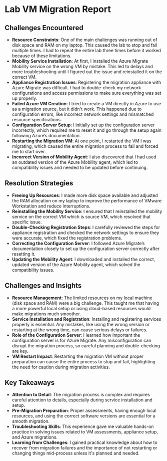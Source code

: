 
# Lab VM Migration Report

## Challenges Encountered
- **Resource Constraints**: One of the main challenges was running out of disk space and RAM on my laptop. This caused the lab to stop and fail multiple times. I had to repeat the entire lab three times before it worked because of these limitations.
- **Mobility Service Installation**: At first, I installed the Azure Migrate Mobility service on the wrong VM by mistake. This led to delays and more troubleshooting until I figured out the issue and reinstalled it on the correct VM.
- **Appliance Registration Issues**: Registering the migration appliance with Azure Migrate was difficult. I had to double-check my network configurations and access permissions to make sure everything was set up properly.
- **Failed Azure VM Creation**: I tried to create a VM directly in Azure to use as a migration source, but it didn't work. This happened due to configuration errors, like incorrect network settings and mismatched resource specifications.
- **Configuration Server Setup**: I initially set up the configuration server incorrectly, which required me to reset it and go through the setup again following Azure’s documentation.
- **Restarting the Migration VM**: At one point, I restarted the VM I was migrating, which caused the entire migration process to fail and forced me to start over.
- **Incorrect Version of Mobility Agent**: I also discovered that I had used an outdated version of the Azure Mobility agent, which led to compatibility issues and needed to be updated before continuing.

## Resolution Strategies
- **Freeing Up Resources**: I made more disk space available and adjusted the RAM allocation on my laptop to improve the performance of VMware Workstation and reduce interruptions.
- **Reinstalling the Mobility Service**: I ensured that I reinstalled the mobility service on the correct VM which is source VM, which resolved that specific issue.
- **Double-Checking Registration Steps**: I carefully reviewed the steps for appliance registration and checked the network settings to ensure they were accurate, which fixed the registration problems.
- **Correcting the Configuration Server**: I followed Azure Migrate’s documentation closely to set up the configuration server correctly after resetting it.
- **Updating the Mobility Agent**: I downloaded and installed the correct, updated version of the Azure Mobility agent, which solved the compatibility issues.

## Challenges and Insights
- **Resource Management**: The limited resources on my local machine (disk space and RAM) were a big challenge. This taught me that having a more powerful local setup or using cloud-based resources would make migrations much smoother.
- **Service Installation and Registration**: Installing and registering services properly is essential. Any mistakes, like using the wrong version or restarting at the wrong time, can cause serious delays or failures.
- **Role of the Configuration Server**: I learned how important the configuration server is for Azure Migrate. Any misconfiguration can disrupt the migration process, so careful planning and double-checking are key.
- **VM Restart Impact**: Restarting the migration VM without proper preparation can cause the entire process to stop and fail, highlighting the need for caution during migration activities.

## Key Takeaways
- **Attention to Detail**: The migration process is complex and requires careful attention to details, especially during service installation and setup.
- **Pre-Migration Preparation**: Proper assessments, having enough local resources, and using the correct software versions are essential for a smooth migration.
- **Troubleshooting Skills**: This experience gave me valuable hands-on practice in solving issues related to VM assessments, appliance setup, and Azure migrations.
- **Learning from Challenges**: I gained practical knowledge about how to recover from migration failures and the importance of not restarting or changing things mid-process unless it's planned and needed.

